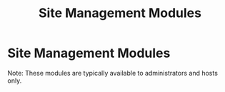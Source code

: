 ﻿---
uid: site-management-modules
topic: site-management-modules
locale: en
title: Site Management Modules
dnneditions: 
dnnversion: 09.02.00
parent-topic: administrators-included-modules-overview
---

# Site Management Modules

Note: These modules are typically available to administrators and hosts only.

